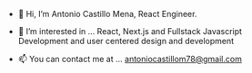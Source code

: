 - 👋 Hi, I’m Antonio Castillo Mena, React Engineer.

- 👀 I’m interested in ... React, Next.js and Fullstack Javascript Development and user centered design and development
- 📫 You can contact me at ... antoniocastillom78@gmail.com

<!---
AntonioCastillo77/AntonioCastillo77 is a ✨ special ✨ repository because its `README.md` (this file) appears on your GitHub profile.
You can click the Preview link to take a look at your changes.
--->
